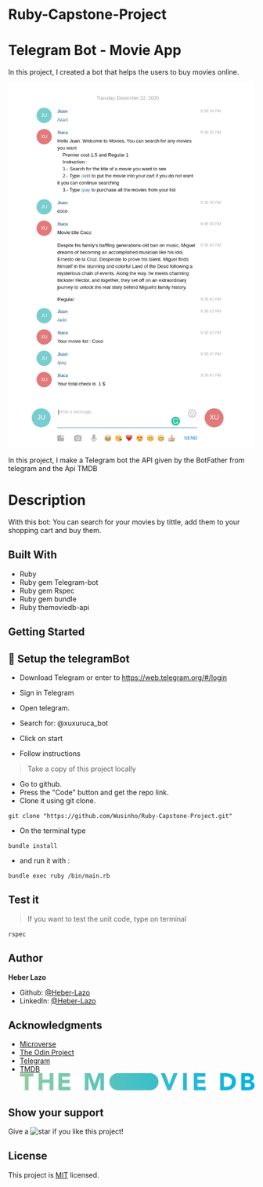 # Ruby-Capstone-Project

# Telegram Bot - Movie App

In this project, I created a bot that helps the users to buy movies online.

![screenshot](assets/tele_screnshot.png)

In this project, I make a Telegram bot the API given by the BotFather from telegram and the Api TMDB

# Description

With this bot:
You can search for your movies by tittle, add them to your shopping cart and buy them.

## Built With

- Ruby
- Ruby gem Telegram-bot
- Ruby gem Rspec
- Ruby gem bundle
- Ruby themoviedb-api

## Getting Started

## 📝 Setup the telegramBot

- Download Telegram or enter to https://web.telegram.org/#/login

- Sign in Telegram

- Open telegram.

- Search for: @xuxuruca_bot

- Click on start

- Follow instructions

> Take a copy of this project locally

- Go to github.
- Press the "Code" button and get the repo link.
- Clone it using git clone.

```
git clone "https://github.com/Wusinho/Ruby-Capstone-Project.git"
```

- On the terminal type

```
bundle install
```

- and run it with :

```
bundle exec ruby /bin/main.rb
```

## Test it

> If you want to test the unit code, type on terminal

```
rspec
```

## Author

<b>Heber Lazo</b>

- Github: [@Heber-Lazo](https://github.com/Wusinho)
- LinkedIn: [@Heber-Lazo](https://www.linkedin.com/in/heber-lazo-benza-523266133/)

## Acknowledgments

- [Microverse](https://www.microverse.org/)
- [The Odin Project](https://www.theodinproject.com)
- [Telegram](https://web.telegram.org/)
- [TMDB](https://www.themoviedb.org/)![screenshot](assets/logo.svg)

## Show your support

<p> Give a 
  <g-emoji class="g-emoji" alias="star" fallback-src="https://github.githubassets.com/images/icons/emoji/unicode/2b50.png"><img class="emoji" alt="star" height="20" width="20" src="https://github.githubassets.com/images/icons/emoji/unicode/2b50.png"></g-emoji>
  if you like this project!</p>

## License

This project is [MIT](LICENSE) licensed.
